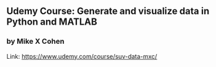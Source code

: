## Udemy Course: Generate and visualize data in Python and MATLAB
### by Mike X Cohen

Link: https://www.udemy.com/course/suv-data-mxc/
